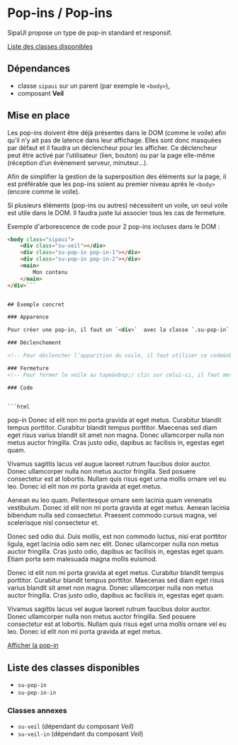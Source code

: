 # Pop-ins / Pop-ins

SipaUI propose un type de pop-in standard et responsif.

<a href="#liste-classes" target="_self" class="link-button">Liste des classes disponibles</a>


<div class="dependances">
																							
## Dépendances
- classe `sipaui` sur un parent (par exemple le `<body>`),
- composant **Veil**

</div>




## Mise en place

Les pop-ins doivent être déjà présentes dans le DOM (comme le voile) afin qu’il n’y ait pas de latence dans leur affichage. Elles sont donc masquées par défaut et il faudra un déclencheur pour les afficher. Ce déclencheur peut être activé par l’utilisateur (lien, bouton) ou par la page elle-même (réception d’un évènement serveur, minuteur…).

Afin de simplifier la gestion de la superposition des éléments sur la page, il est préférable que les pop-ins soient au premier niveau après le `<body>` (encore comme le voile).

Si plusieurs éléments (pop-ins ou autres) nécessitent un voile, un seul voile est utile dans le DOM. Il faudra juste lui associer tous les cas de fermeture.

Exemple d'arborescence de code pour 2 pop-ins incluses dans le DOM&nbsp;:

```html
<body class="sipaui">
	<div class="su-veil"></div>
	<div class="su-pop-in pop-in-1"></div>
	<div class="su-pop-in pop-in-2"></div>
	<main>
		Mon contenu
	</main>
</div>```


## Exemple concret

### Apparence

Pour créer une pop-in, il faut un `<div>`  avec la classe `.su-pop-in` pour cette votre pop-in. Elle sera invisible par défaut. En fonction de vos besoins, vous placerez dans cettte pop-in une croix de fermeture, du contenu (pouvant inclure un titre) et un&nbsp;/ des boutons de validation.

### Déclenchement

<!-- Pour déclencher l’apparition du voile, il faut utiliser ce code&nbsp;: `data-sutoggleclass='[{"sel":"body","klass":"su-veil-in","force":1}]'` sur le déclencheur. Il positionnera la classe `su-veil-in`sur le voile.-->

### Fermeture
<!-- Pour fermer le voile au tape&nbsp;/ clic sur celui-ci, il faut mettre `data-sutoggleclass='[{"sel":"body","klass":"su-veil-in","force":0}]'` sur le `<div>` du voile.-->

### Code


```html

```

<div class="sipaui">
	<div class="su-veil" data-sutoggleclass='[{"sel":"body","klass":"su-veil-in","force":0}, {"sel":".pop-in-1","klass":"su-pop-in-in","force":0}, {"sel":".pop-in-1","klass":"su-pop-in-out","force":1}]'></div>
	<div class="su-pop-in pop-in-1">
		pop-in
		Donec id elit non mi porta gravida at eget metus. Curabitur blandit tempus porttitor. Curabitur blandit tempus porttitor. Maecenas sed diam eget risus varius blandit sit amet non magna. Donec ullamcorper nulla non metus auctor fringilla. Cras justo odio, dapibus ac facilisis in, egestas eget quam.

Vivamus sagittis lacus vel augue laoreet rutrum faucibus dolor auctor. Donec ullamcorper nulla non metus auctor fringilla. Sed posuere consectetur est at lobortis. Nullam quis risus eget urna mollis ornare vel eu leo. Donec id elit non mi porta gravida at eget metus.

Aenean eu leo quam. Pellentesque ornare sem lacinia quam venenatis vestibulum. Donec id elit non mi porta gravida at eget metus. Aenean lacinia bibendum nulla sed consectetur. Praesent commodo cursus magna, vel scelerisque nisl consectetur et.

Donec sed odio dui. Duis mollis, est non commodo luctus, nisi erat porttitor ligula, eget lacinia odio sem nec elit. Donec ullamcorper nulla non metus auctor fringilla. Cras justo odio, dapibus ac facilisis in, egestas eget quam. Etiam porta sem malesuada magna mollis euismod.

Donec id elit non mi porta gravida at eget metus. Curabitur blandit tempus porttitor. Curabitur blandit tempus porttitor. Maecenas sed diam eget risus varius blandit sit amet non magna. Donec ullamcorper nulla non metus auctor fringilla. Cras justo odio, dapibus ac facilisis in, egestas eget quam.

Vivamus sagittis lacus vel augue laoreet rutrum faucibus dolor auctor. Donec ullamcorper nulla non metus auctor fringilla. Sed posuere consectetur est at lobortis. Nullam quis risus eget urna mollis ornare vel eu leo. Donec id elit non mi porta gravida at eget metus.
	</div>
	<a class="su-button su-primary" href="javascript:;" data-sutoggleclass='[{"sel":"body","klass":"su-veil-in","force":1}, {"sel":".pop-in-1","klass":"su-pop-in-in","force":1}, {"sel":".pop-in-1","klass":"su-pop-in-out","force":0}]'>Afficher la pop-in</a>
</div>



<div id="liste-classes" class="control-titres">

## Liste des classes disponibles
- `su-pop-in`
- `su-pop-in-in`

### Classes annexes
- `su-veil` (dépendant du composant *Veil*)
- `su-veil-in` (dépendant du composant *Veil*)


</div>

